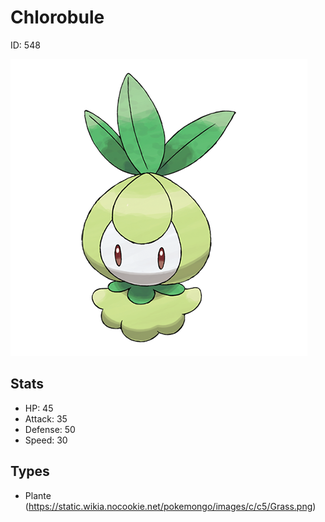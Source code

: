 # Chlorobule


ID: 548

![](https://raw.githubusercontent.com/PokeAPI/sprites/master/sprites/pokemon/other/official-artwork/548.png "Chlorobule")

## Stats


 - HP: 45
 - Attack: 35
 - Defense: 50
 - Speed: 30

## Types


 - Plante (https://static.wikia.nocookie.net/pokemongo/images/c/c5/Grass.png)
